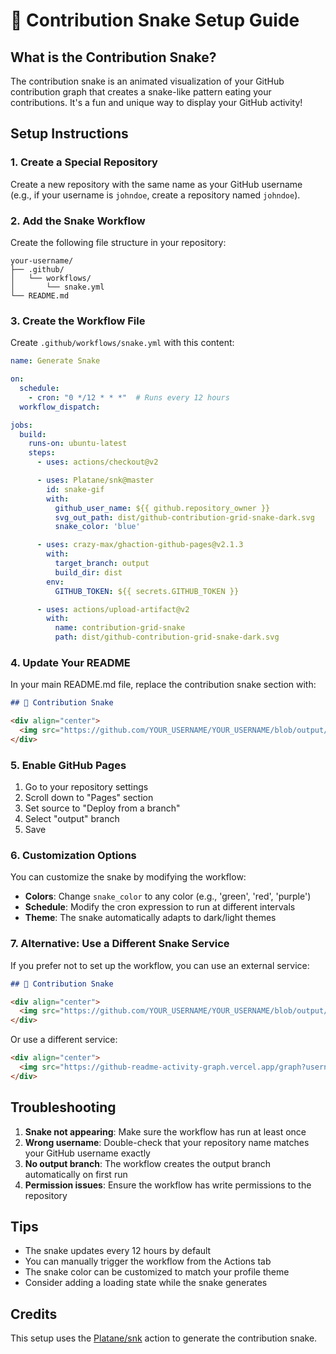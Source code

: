# 🐍 Contribution Snake Setup Guide

## What is the Contribution Snake?

The contribution snake is an animated visualization of your GitHub contribution graph that creates a snake-like pattern eating your contributions. It's a fun and unique way to display your GitHub activity!

## Setup Instructions

### 1. Create a Special Repository

Create a new repository with the same name as your GitHub username (e.g., if your username is `johndoe`, create a repository named `johndoe`).

### 2. Add the Snake Workflow

Create the following file structure in your repository:

```
your-username/
├── .github/
│   └── workflows/
│       └── snake.yml
└── README.md
```

### 3. Create the Workflow File

Create `.github/workflows/snake.yml` with this content:

```yaml
name: Generate Snake

on:
  schedule:
    - cron: "0 */12 * * *"  # Runs every 12 hours
  workflow_dispatch:

jobs:
  build:
    runs-on: ubuntu-latest
    steps:
      - uses: actions/checkout@v2

      - uses: Platane/snk@master
        id: snake-gif
        with:
          github_user_name: ${{ github.repository_owner }}
          svg_out_path: dist/github-contribution-grid-snake-dark.svg
          snake_color: 'blue'

      - uses: crazy-max/ghaction-github-pages@v2.1.3
        with:
          target_branch: output
          build_dir: dist
        env:
          GITHUB_TOKEN: ${{ secrets.GITHUB_TOKEN }}

      - uses: actions/upload-artifact@v2
        with:
          name: contribution-grid-snake
          path: dist/github-contribution-grid-snake-dark.svg
```

### 4. Update Your README

In your main README.md file, replace the contribution snake section with:

```markdown
## 🐍 Contribution Snake

<div align="center">
  <img src="https://github.com/YOUR_USERNAME/YOUR_USERNAME/blob/output/github-contribution-grid-snake-dark.svg" alt="Contribution Snake" />
</div>
```

### 5. Enable GitHub Pages

1. Go to your repository settings
2. Scroll down to "Pages" section
3. Set source to "Deploy from a branch"
4. Select "output" branch
5. Save

### 6. Customization Options

You can customize the snake by modifying the workflow:

- **Colors**: Change `snake_color` to any color (e.g., 'green', 'red', 'purple')
- **Schedule**: Modify the cron expression to run at different intervals
- **Theme**: The snake automatically adapts to dark/light themes

### 7. Alternative: Use a Different Snake Service

If you prefer not to set up the workflow, you can use an external service:

```markdown
## 🐍 Contribution Snake

<div align="center">
  <img src="https://github.com/YOUR_USERNAME/YOUR_USERNAME/blob/output/github-contribution-grid-snake-dark.svg" alt="Contribution Snake" />
</div>
```

Or use a different service:

```markdown
<div align="center">
  <img src="https://github-readme-activity-graph.vercel.app/graph?username=YOUR_USERNAME&theme=react-dark&hide_border=true&area=true" alt="Contribution Graph" />
</div>
```

## Troubleshooting

1. **Snake not appearing**: Make sure the workflow has run at least once
2. **Wrong username**: Double-check that your repository name matches your GitHub username exactly
3. **No output branch**: The workflow creates the output branch automatically on first run
4. **Permission issues**: Ensure the workflow has write permissions to the repository

## Tips

- The snake updates every 12 hours by default
- You can manually trigger the workflow from the Actions tab
- The snake color can be customized to match your profile theme
- Consider adding a loading state while the snake generates

## Credits

This setup uses the [Platane/snk](https://github.com/Platane/snk) action to generate the contribution snake. 